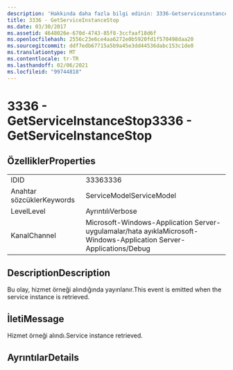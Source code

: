```yaml
---
description: 'Hakkında daha fazla bilgi edinin: 3336-Getserviceınstancestop'
title: 3336 - GetServiceInstanceStop
ms.date: 03/30/2017
ms.assetid: 4648026e-670d-4743-85f8-3ccfaaf18d6f
ms.openlocfilehash: 2556c23e6ce4aa6272e0b5920fd1f570498daa20
ms.sourcegitcommit: ddf7edb67715a5b9a45e3dd44536dabc153c1de0
ms.translationtype: MT
ms.contentlocale: tr-TR
ms.lasthandoff: 02/06/2021
ms.locfileid: "99744818"
---
```

# <a name="3336---getserviceinstancestop"></a><span data-ttu-id="9f670-103">3336 - GetServiceInstanceStop</span><span class="sxs-lookup"><span data-stu-id="9f670-103">3336 - GetServiceInstanceStop</span></span>

## <a name="properties"></a><span data-ttu-id="9f670-104">Özellikler</span><span class="sxs-lookup"><span data-stu-id="9f670-104">Properties</span></span>  
  
|||  
|-|-|  
|<span data-ttu-id="9f670-105">ID</span><span class="sxs-lookup"><span data-stu-id="9f670-105">ID</span></span>|<span data-ttu-id="9f670-106">3336</span><span class="sxs-lookup"><span data-stu-id="9f670-106">3336</span></span>|  
|<span data-ttu-id="9f670-107">Anahtar sözcükler</span><span class="sxs-lookup"><span data-stu-id="9f670-107">Keywords</span></span>|<span data-ttu-id="9f670-108">ServiceModel</span><span class="sxs-lookup"><span data-stu-id="9f670-108">ServiceModel</span></span>|  
|<span data-ttu-id="9f670-109">Level</span><span class="sxs-lookup"><span data-stu-id="9f670-109">Level</span></span>|<span data-ttu-id="9f670-110">Ayrıntılı</span><span class="sxs-lookup"><span data-stu-id="9f670-110">Verbose</span></span>|  
|<span data-ttu-id="9f670-111">Kanal</span><span class="sxs-lookup"><span data-stu-id="9f670-111">Channel</span></span>|<span data-ttu-id="9f670-112">Microsoft-Windows-Application Server-uygulamalar/hata ayıkla</span><span class="sxs-lookup"><span data-stu-id="9f670-112">Microsoft-Windows-Application Server-Applications/Debug</span></span>|  
  
## <a name="description"></a><span data-ttu-id="9f670-113">Description</span><span class="sxs-lookup"><span data-stu-id="9f670-113">Description</span></span>  

 <span data-ttu-id="9f670-114">Bu olay, hizmet örneği alındığında yayınlanır.</span><span class="sxs-lookup"><span data-stu-id="9f670-114">This event is emitted when the service instance is retrieved.</span></span>  
  
## <a name="message"></a><span data-ttu-id="9f670-115">İleti</span><span class="sxs-lookup"><span data-stu-id="9f670-115">Message</span></span>  

 <span data-ttu-id="9f670-116">Hizmet örneği alındı.</span><span class="sxs-lookup"><span data-stu-id="9f670-116">Service instance retrieved.</span></span>  
  
## <a name="details"></a><span data-ttu-id="9f670-117">Ayrıntılar</span><span class="sxs-lookup"><span data-stu-id="9f670-117">Details</span></span>

